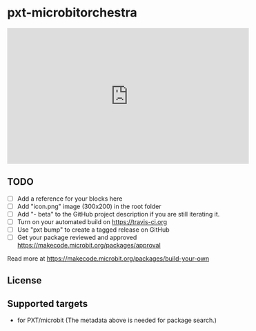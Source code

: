 # pxt-microbitorchestra

<iframe width="560" height="315" src="https://www.youtube.com/embed/5tX93t7jCbQ" frameborder="0" allow="accelerometer; autoplay; encrypted-media; gyroscope; picture-in-picture" allowfullscreen></iframe>


## TODO

- [ ] Add a reference for your blocks here
- [ ] Add "icon.png" image (300x200) in the root folder
- [ ] Add "- beta" to the GitHub project description if you are still iterating it.
- [ ] Turn on your automated build on https://travis-ci.org
- [ ] Use "pxt bump" to create a tagged release on GitHub
- [ ] Get your package reviewed and approved https://makecode.microbit.org/packages/approval

Read more at https://makecode.microbit.org/packages/build-your-own

## License



## Supported targets

* for PXT/microbit
(The metadata above is needed for package search.)


